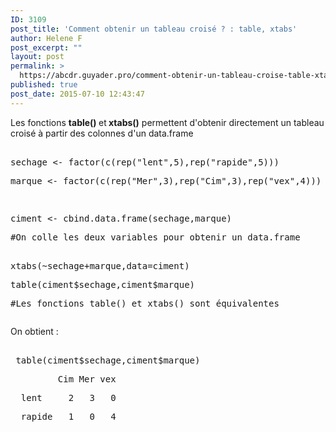 ```yaml
---
ID: 3109
post_title: 'Comment obtenir un tableau croisé ? : table, xtabs'
author: Helene F
post_excerpt: ""
layout: post
permalink: >
  https://abcdr.guyader.pro/comment-obtenir-un-tableau-croise-table-xtabs/
published: true
post_date: 2015-07-10 12:43:47
---
```

<p>Les fonctions <b>table() </b>et<b> xtabs()</b> permettent d'obtenir directement un tableau croisé à partir des colonnes d'un data.frame</p><p></p><p> <pre lang='rsplus'><br />sechage &lt;- factor(c(rep("lent",5),rep("rapide",5)))</p><p>marque &lt;- factor(c(rep("Mer",3),rep("Cim",3),rep("vex",4)))</p><p> </p><p>ciment &lt;- cbind.data.frame(sechage,marque)</p><p>#On colle les deux variables pour obtenir un data.frame<br /> </p><p>xtabs(~sechage+marque,data=ciment) </p><p>table(ciment$sechage,ciment$marque)</p><p>#Les fonctions table() et xtabs() sont équivalentes</p><p></pre> </p><p>On obtient :</p><p> <pre lang='rsplus'><br /> table(ciment$sechage,ciment$marque)  </p><p>         Cim Mer vex</p><p>  lent     2   3   0</p><p>  rapide   1   0   4<br /> <br /></pre>   </p>